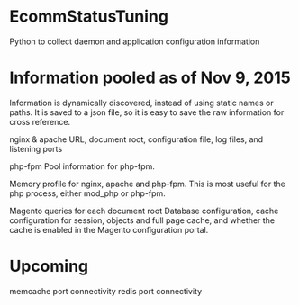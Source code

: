 # EcommStatusTuning
Python to collect daemon and application configuration information

# Information pooled as of Nov 9, 2015
Information is dynamically discovered, instead of using static names or paths. It is saved to a json file, so it is easy to save the raw information for cross reference.

nginx & apache
URL, document root, configuration file, log files, and listening ports

php-fpm
Pool information for php-fpm.


Memory profile for nginx, apache and php-fpm. This is most useful for the php process, either mod_php or php-fpm.

Magento queries for each document root
Database configuration, cache configuration for session, objects and full page cache, and whether the cache is enabled in the Magento configuration portal.

# Upcoming
memcache port connectivity
redis port connectivity